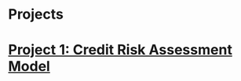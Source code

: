 
# Projects

# [Project 1: Credit Risk Assessment Model](https://github.com/DeborahAywa/Credit-Risk-Assessment/blob/main/Credit_Risk_Assessment_Using_Logistic_Regression_.ipynb)
